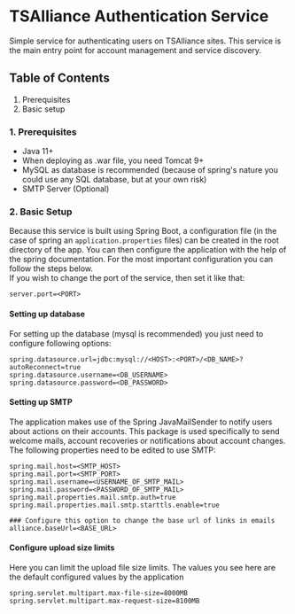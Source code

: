 # TSAlliance Authentication Service
Simple service for authenticating users on TSAlliance sites. 
This service is the main entry point for account management 
and service discovery.

## Table of Contents
1. Prerequisites
2. Basic setup

### 1. Prerequisites
* Java 11+
* When deploying as .war file, you need Tomcat 9+
* MySQL as database is recommended (because of spring's nature you could use any SQL database, but at your own risk)
* SMTP Server (Optional)

### 2. Basic Setup
Because this service is built using Spring Boot, a configuration file 
(in the case of spring an ``application.properties`` files) can be created 
in the root directory of the app. You can then configure the application 
with the help of the spring documentation. For the most important configuration
you can follow the steps below.<br>
If you wish to change the port of the service, then set it like that:
````
server.port=<PORT>
````

#### Setting up database
For setting up the database (mysql is recommended) you just need to configure following
options:

````
spring.datasource.url=jdbc:mysql://<HOST>:<PORT>/<DB_NAME>?autoReconnect=true
spring.datasource.username=<DB_USERNAME>
spring.datasource.password=<DB_PASSWORD>
````

#### Setting up SMTP
The application makes use of the Spring JavaMailSender to notify users about actions on their
accounts. This package is used specifically to send welcome mails, account recoveries or 
notifications about account changes. The following properties need to be edited to use SMTP:
````
spring.mail.host=<SMTP_HOST>
spring.mail.port=<SMTP_PORT>
spring.mail.username=<USERNAME_OF_SMTP_MAIL>
spring.mail.password=<PASSWORD_OF_SMTP_MAIL>
spring.mail.properties.mail.smtp.auth=true
spring.mail.properties.mail.smtp.starttls.enable=true

### Configure this option to change the base url of links in emails
alliance.baseUrl=<BASE_URL>
````

#### Configure upload size limits
Here you can limit the upload file size limits. The values you see here are the default 
configured values by the application
````
spring.servlet.multipart.max-file-size=8000MB
spring.servlet.multipart.max-request-size=8100MB
````